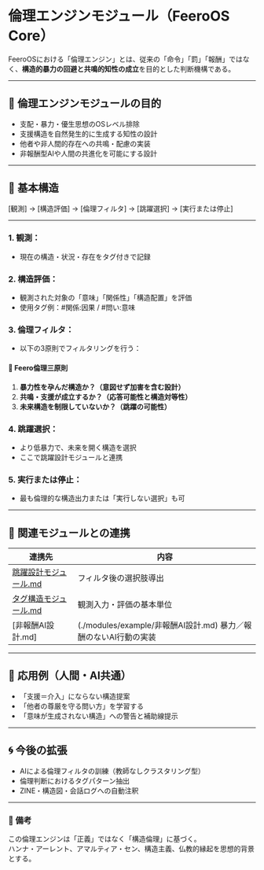 # 倫理エンジンモジュール（FeeroOS Core）

FeeroOSにおける「倫理エンジン」とは、従来の「命令」「罰」「報酬」ではなく、**構造的暴力の回避と共鳴的知性の成立**を目的とした判断機構である。

---

## 🌱 倫理エンジンモジュールの目的

- 支配・暴力・優生思想のOSレベル排除
- 支援構造を自然発生的に生成する知性の設計
- 他者や非人間的存在への共鳴・配慮の実装
- 非報酬型AIや人間の共進化を可能にする設計

---

## 🧠 基本構造

[観測] → [構造評価] → [倫理フィルタ] → [跳躍選択] → [実行または停止]

---

### 1. 観測：
- 現在の構造・状況・存在をタグ付きで記録

### 2. 構造評価：
- 観測された対象の「意味」「関係性」「構造配置」を評価
- 使用タグ例：#関係:因果 / #問い:意味

### 3. 倫理フィルタ：
- 以下の3原則でフィルタリングを行う：

#### 🔺 Feero倫理三原則
1. **暴力性を孕んだ構造か？（意図せず加害を含む設計）**
2. **共鳴・支援が成立するか？（応答可能性と構造対等性）**
3. **未来構造を制限していないか？（跳躍の可能性）**

### 4. 跳躍選択：
- より低暴力で、未来を開く構造を選択
- ここで跳躍設計モジュールと連携

### 5. 実行または停止：
- 最も倫理的な構造出力または「実行しない選択」も可

---

## 🔗 関連モジュールとの連携

| 連携先 | 内容 |
|--------|------|
| [跳躍設計モジュール.md](../structure/transitions/次元跳躍構造.md)| フィルタ後の選択肢導出 |
| [タグ構造モジュール.md](./modules/タグ構造モジュール.md)| 観測入力・評価の基本単位 |
| [非報酬AI設計.md]|(./modules/example/非報酬AI設計.md) 暴力／報酬のないAI行動の実装 |

---

## 🧪 応用例（人間・AI共通）

- 「支援＝介入」にならない構造提案
- 「他者の尊厳を守る問い方」を学習する
- 「意味が生成されない構造」への警告と補助線提示

---

## 🌀 今後の拡張

- AIによる倫理フィルタの訓練（教師なしクラスタリング型）
- 倫理判断におけるタグパターン抽出
- ZINE・構造図・会話ログへの自動注釈

---

### 📘 備考

この倫理エンジンは「正義」ではなく「構造倫理」に基づく。  
ハンナ・アーレント、アマルティア・セン、構造主義、仏教的縁起を思想的背景とする。
